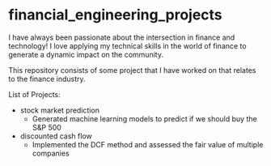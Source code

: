 # financial_engineering_projects

I have always been passionate about the intersection in finance and technology! 
I love applying my technical skills in the world of finance to generate a dynamic impact on the community.


This repository consists of some project that I have worked on that relates to the finance industry.

List of Projects:
- stock market prediction
  - Generated machine learning models to predict if we should buy the S&P 500
- discounted cash flow
  - Implemented the DCF method and assessed the fair value of multiple companies
